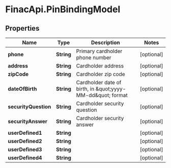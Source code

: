 # FinacApi.PinBindingModel

## Properties
Name | Type | Description | Notes
------------ | ------------- | ------------- | -------------
**phone** | **String** | Primary cardholder phone number | [optional] 
**address** | **String** | Cardholder address | [optional] 
**zipCode** | **String** | Cardholder zip code | [optional] 
**dateOfBirth** | **String** | Cardholder date of birth, in \&quot;yyyy-MM-dd\&quot; format | [optional] 
**securityQuestion** | **String** | Cardholder security question | [optional] 
**securityAnswer** | **String** | Cardholder security answer | [optional] 
**userDefined1** | **String** |  | [optional] 
**userDefined2** | **String** |  | [optional] 
**userDefined3** | **String** |  | [optional] 
**userDefined4** | **String** |  | [optional] 
